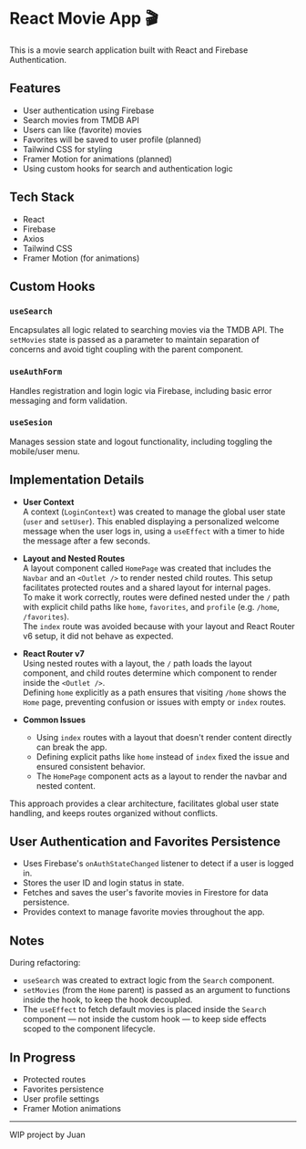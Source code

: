 # React Movie App 🎬

This is a movie search application built with React and Firebase Authentication.

## Features

- User authentication using Firebase
- Search movies from TMDB API
- Users can like (favorite) movies
- Favorites will be saved to user profile (planned)
- Tailwind CSS for styling
- Framer Motion for animations (planned)
- Using custom hooks for search and authentication logic

## Tech Stack

- React
- Firebase
- Axios
- Tailwind CSS
- Framer Motion (for animations)

## Custom Hooks

### `useSearch`

Encapsulates all logic related to searching movies via the TMDB API. The `setMovies` state is passed as a parameter to maintain separation of concerns and avoid tight coupling with the parent component.

### `useAuthForm`

Handles registration and login logic via Firebase, including basic error messaging and form validation.

### `useSesion`

Manages session state and logout functionality, including toggling the mobile/user menu.

## Implementation Details

- **User Context**  
  A context (`LoginContext`) was created to manage the global user state (`user` and `setUser`). This enabled displaying a personalized welcome message when the user logs in, using a `useEffect` with a timer to hide the message after a few seconds.

- **Layout and Nested Routes**  
  A layout component called `HomePage` was created that includes the `Navbar` and an `<Outlet />` to render nested child routes. This setup facilitates protected routes and a shared layout for internal pages.  
  To make it work correctly, routes were defined nested under the `/` path with explicit child paths like `home`, `favorites`, and `profile` (e.g. `/home`, `/favorites`).  
  The `index` route was avoided because with your layout and React Router v6 setup, it did not behave as expected.

- **React Router v7**  
  Using nested routes with a layout, the `/` path loads the layout component, and child routes determine which component to render inside the `<Outlet />`.  
  Defining `home` explicitly as a path ensures that visiting `/home` shows the `Home` page, preventing confusion or issues with empty or `index` routes.

- **Common Issues**
  - Using `index` routes with a layout that doesn't render content directly can break the app.
  - Defining explicit paths like `home` instead of `index` fixed the issue and ensured consistent behavior.
  - The `HomePage` component acts as a layout to render the navbar and nested content.

This approach provides a clear architecture, facilitates global user state handling, and keeps routes organized without conflicts.

## User Authentication and Favorites Persistence

- Uses Firebase's `onAuthStateChanged` listener to detect if a user is logged in.
- Stores the user ID and login status in state.
- Fetches and saves the user's favorite movies in Firestore for data persistence.
- Provides context to manage favorite movies throughout the app.

## Notes

During refactoring:

- `useSearch` was created to extract logic from the `Search` component.
- `setMovies` (from the `Home` parent) is passed as an argument to functions inside the hook, to keep the hook decoupled.
- The `useEffect` to fetch default movies is placed inside the `Search` component — not inside the custom hook — to keep side effects scoped to the component lifecycle.

## In Progress

- Protected routes
- Favorites persistence
- User profile settings
- Framer Motion animations

---

WIP project by Juan
